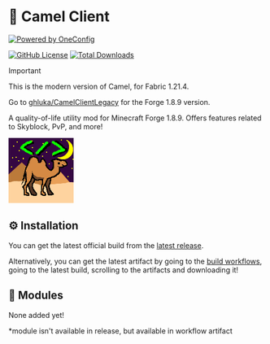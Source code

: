 # :camel: Camel Client

[![Powered by OneConfig](https://polyfrost.org/media/branding/badges/badge_3.svg)](https://polyfrost.org/projects/oneconfig/)

[![GitHub License](https://img.shields.io/github/license/ghluka/CamelClient)](https://github.com/ghluka/CamelClient/blob/main/LICENSE.md)
[![Total Downloads](https://img.shields.io/github/downloads/ghluka/CamelClient/total)](https://github.com/ghluka/CamelClient/releases/latest)

> [!IMPORTANT]  
> This is the modern version of Camel, for Fabric 1.21.4.
> 
> Go to [ghluka/CamelClientLegacy](https://github.com/ghluka/CamelClientLegacy) for the Forge 1.8.9 version.

A quality-of-life utility mod for Minecraft Forge 1.8.9.
Offers features related to Skyblock, PvP, and more!

[![](https://github.com/ghluka/CamelClientLegacy/raw/main/src/main/resources/logo2.png)](#)

## :gear: Installation

You can get the latest official build from the [latest release](https://github.com/ghluka/CamelClient/releases/latest).

Alternatively, you can get the latest artifact by going to the [build workflows](https://github.com/ghluka/CamelClient/actions/workflows/build.yml), going to the latest build, scrolling to the artifacts and downloading it!

## :scroll: Modules

None added yet!

*module isn't available in release, but available in workflow artifact 

